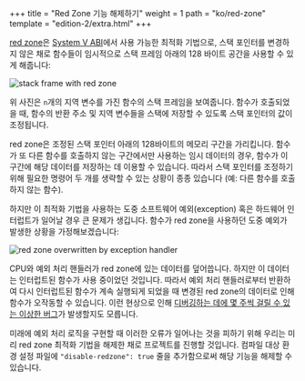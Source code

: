 +++
title = "Red Zone 기능 해제하기"
weight = 1
path = "ko/red-zone"
template = "edition-2/extra.html"
+++

[red zone]은 [System V ABI]에서 사용 가능한 최적화 기법으로, 스택 포인터를 변경하지 않은 채로 함수들이 임시적으로 스택 프레임 아래의 128 바이트 공간을 사용할 수 있게 해줍니다:

[red zone]: https://eli.thegreenplace.net/2011/09/06/stack-frame-layout-on-x86-64#the-red-zone
[System V ABI]: https://wiki.osdev.org/System_V_ABI

<!-- more -->

![stack frame with red zone](red-zone.svg)

위 사진은 `n`개의 지역 변수를 가진 함수의 스택 프레임을 보여줍니다. 함수가 호출되었을 때, 함수의 반환 주소 및 지역 변수들을 스택에 저장할 수 있도록 스택 포인터의 값이 조정됩니다.

red zone은 조정된 스택 포인터 아래의 128바이트의 메모리 구간을 가리킵니다. 함수가 또 다른 함수를 호출하지 않는 구간에서만 사용하는 임시 데이터의 경우, 함수가 이 구간에 해당 데이터를 저장하는 데 이용할 수 있습니다. 따라서 스택 포인터를 조정하기 위해 필요한 명령어 두 개를 생략할 수 있는 상황이 종종 있습니다 (예: 다른 함수를 호출하지 않는 함수).

하지만 이 최적화 기법을 사용하는 도중 소프트웨어 예외(exception) 혹은 하드웨어 인터럽트가 일어날 경우 큰 문제가 생깁니다. 함수가 red zone을 사용하던 도중 예외가 발생한 상황을 가정해보겠습니다:

![red zone overwritten by exception handler](red-zone-overwrite.svg)

CPU와 예외 처리 핸들러가 red zone에 있는 데이터를 덮어씁니다. 하지만 이 데이터는 인터럽트된 함수가 사용 중이었던 것입니다. 따라서 예외 처리 핸들러로부터 반환하여 다시 인터럽트된 함수가 계속 실행되게 되었을 때 변경된 red zone의 데이터로 인해 함수가 오작동할 수 있습니다. 이런 현상으로 인해 [디버깅하는 데에 몇 주씩 걸릴 수 있는 이상한 버그][take weeks to debug]가 발생할지도 모릅니다.

[take weeks to debug]: https://forum.osdev.org/viewtopic.php?t=21720

미래에 예외 처리 로직을 구현할 때 이러한 오류가 일어나는 것을 피하기 위해 우리는 미리 red zone 최적화 기법을 해제한 채로 프로젝트를 진행할 것입니다. 컴파일 대상 환경 설정 파일에 `"disable-redzone": true` 줄을 추가함으로써 해당 기능을 해제할 수 있습니다.
